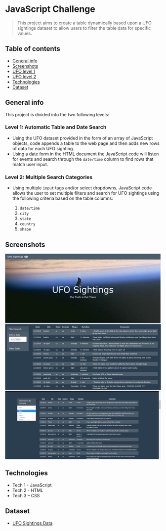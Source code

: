 # JavaScript Challenge

> This project aims to create a table dynamically based upon a UFO sightings dataset to allow users to filter the table data for specific values.

## Table of contents
* [General info](#General_info)
* [Screenshots](#Screenshots)
* [UFO level 1]( https://github.com/mcastl/javascript-challenge/tree/main/UFO-level-1)
* [UFO level 2]( https://github.com/mcastl/javascript-challenge/tree/main/UFO-level-2)
* [Technologies](#technologies)
* [Dataset](#Dataset)

## General info
This project is divided into the two following levels:

### Level 1: Automatic Table and Date Search
* Using the UFO dataset provided in the form of an array of JavaScript objects, code appends a table to the web page and then adds new rows of data for each UFO sighting.
* Using a date form in the HTML document the JavaScript code will listen for events and search through the `date/time` column to find rows that match user input.

### Level 2: Multiple Search Categories 
* Using multiple `input` tags and/or select dropdowns, JavaScript code allows the user to set multiple filters and search for UFO sightings using the following criteria based on the table columns:

  1. `date/time`
  2. `city`
  3. `state`
  4. `country`
  5. `shape`

## Screenshots
![](Level1.JPG)
![](Filter.jpg)
![](Level2.png)

## Technologies
* Tech 1 - JavaScript
* Tech 2 - HTML
* Tech 3 – CSS	

## Dataset
* [UFO Sightings Data]( https://github.com/mcastl/javascript-challenge/blob/main/UFO-level-2/static/js/data.js)
